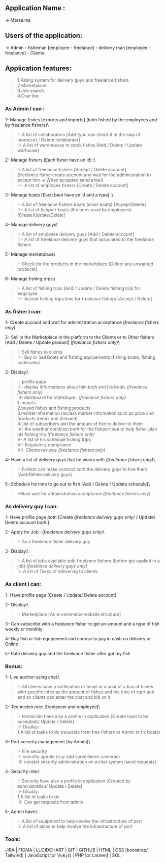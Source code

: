 ## Application Name :

→ Marsa.ma

## Users of the application:

→ Admin - fisheman [employee - freelance] - delivery man [employee - freelance] - Clients

## Application features:
> 1.Rating system for delivery guys and freelance fishers\
> 2.Marketplace\
> 3.Job search\
> 4.Chat live

### As Admin I can :
1- Manage fishes [exports and imports] (both fished by the employees and by freelance fishers)\
> I- A list of collaborators [Add {you can check it in the map of morocco} / Delete collaboraor]\
> II- A list of warehouses to stock fishes [Add / Delete / Update warhouse]

2- Manage fishers [Each fisher have an id] :\
> I- A list of freelance fishers [Accept / Delete account]\
(freelance fisher create account and wait for the administration to accept him → When accepted send email)\
> II - A list of employee fishers [Create / Delete account]


3- Manage boats [Each baot have an id and a type] :\
> I- A list of freelance fishers boats (small boats) [Accept/Delete]\
> II - A list of fishport boats (the ones used by employees) [Create/Update/Delete]

4- Manage delivery guys\
> I- A list of employee delivery guys [Add / Delete account]\
> II - A list of freelance delivery guys that associated to the freelance fishers

5- Manage marketplace\
> I- Check for the products in the marketplace [Delete any unwanted products]

6- Manage fishing trips:\
> I- A list of fishing trips [Add / Update / Delete fishing trip] for employee\
> II - Accept fishing trips time for freelance fishers [Accept / Delete]


### As fisher I can:
1- Create account and wait for administration acceptance *(freelance fishers only)*

2- Sell in the Marketplace in the platform to the Clients or to Other fishers [Add / Delete / Update product] *(freelance fishers only)*\
> I- Sell fishes to clients\
> II - Buy or Sell Boats and fishing equipements (fishing boats, fishing materiales)

3- Display:\
> I- profile page\
> II - display Informations about him *both* and his boats *(freelance fishers only)*\
> III- dashboard for statistique : *(freelance fishers only)*\
1.imports\
2.buyed fishes and fishing products\
3.market information (access market information such as price and products trends and demand)\
4.List of subscribers and the amount of fish to deliver to them\
> IV- the weather condition *both* for the fishport sea to help fisher plan his fishing trip *(freelance fishers only)*\
> V- A list of his schedule fishing trips\
> VI- Regulatory compliance\
> VII- Clients reviews *(freelance fishers only)*

4- Have a list of delivery guys that he works with *(freelance fishers only)*\
> I- Fishers can make contract with the delivery guys to hire them [Add/Delete delivery guys]

5- Schedule his time to go out to fish [Add / Delete / Update schedule]\
> *Must wait for administration acceptance *(freelance fishers only)*


### As delivery guy I can:

1- Have profile page *both* [Create *(freelance delivery guys only)* / Update/ Delete account *both* ]

2- Apply for Job : *(freelance delivery guys only)*\
> I- As a freelance fisher delivery guy

3- Display:\
> I- A list of jobs available with freelance fishers (before got applied in a job) *(freelance delivery guys only)*\
> II- A list of Tasks of delivering to clients

### As client I can:

1- Have profile page [Create / Update/ Delete account]

2- Display:\
> I- Marketplace [An e-commerce website structure]

3- Can subscribe with a freelance fisher to get an amount and a type of fish weekly or monthly

4- Buy fish or fish equipement and choose to pay in cash on delivery or Online

5- Rate delivery guy and the freelance fisher after got my fish

### Bonus:

1- Live auction using chat:\
> I- All clients have a notification or email or a post of a box of fishes with specific infos as the amount of fishes and the time of start and end so clients can 	enter the chat and bid on it

2- Technicien role: [freelancer and employee]\
> I- technicien have also a profile in application [Create (wait to be accepted)/ Update / Delete]\
> II- Display:\
1.A list of tasks to do (requests from free fishers or Admin to fix boats)

3- Port security management (by Admin)\
> I- hire security\
> II- security update (e.g: add surveillance cameras)\
> III- contact security administration on a chat system (send requests)

4- Security role:\
> I- Security have also a profile in application [Created by administration/ Update / Delete]\
> II- Display:\
1.A list of tasks to do\
> III- Can get requests from admin

5- Admin have:\
> I- A list of equipment to help involve the infrastracture of port\
> II- A list of plans to help involve the infrastracture of port

### Tools:

JIRA | FIGMA | LUCIDCHART | GIT | GITHUB | HTML | CSS [bootstrap/ Tailwind] | JavaScript [or Vue.js] | PHP [or Laravel] | SQL
